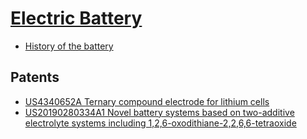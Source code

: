 # [Electric Battery](https://en.wikipedia.org/wiki/Electric_battery)

- [History of the battery](https://en.wikipedia.org/wiki/History_of_the_battery)

## Patents
- [US4340652A Ternary compound electrode for lithium cells](https://patents.google.com/patent/US4340652)
- [US20190280334A1 Novel battery systems based on two-additive electrolyte systems including 1,2,6-oxodithiane-2,2,6,6-tetraoxide](https://patents.google.com/patent/US20190280334A1/)

